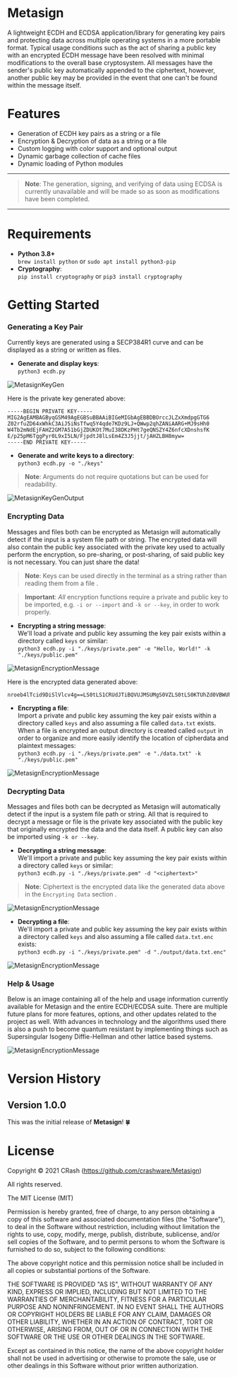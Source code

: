 # Metasign
A lightweight ECDH and ECDSA application/library for generating key pairs and protecting data across multiple operating systems in a more portable format. Typical usage conditions such as the act of sharing a public key with an encrypted ECDH message have been resolved with minimal modifications to the overall base cryptosystem. All messages have the sender's public key automatically appended to the ciphertext, however, another public key may be provided in the event that one can't be found within the message itself.

# Features
- Generation of ECDH key pairs as a string or a file
- Encryption & Decryption of data as a string or a file
- Custom logging with color support and optional output
- Dynamic garbage collection of cache files
- Dynamic loading of Python modules

___
> **Note**: The generation, signing, and verifying of data using ECDSA is currently unavailable and will be made so as soon as modifications have been completed.
___

# Requirements
- **Python 3.8+**  
`brew install python` or `sudo apt install python3-pip`
- **Cryptography**:  
`pip install cryptography` or `pip3 install cryptography` 

# Getting Started
### Generating a Key Pair
Currently keys are generated using a SECP384R1 curve and can be displayed as a string or written as files.

- **Generate and display keys**:  
`python3 ecdh.py`
  
![MetasignKeyGen](https://user-images.githubusercontent.com/90793958/134210025-b9680925-95f8-4efc-b3a3-748c0a36da6e.png)

Here is the private key generated above:
```
-----BEGIN PRIVATE KEY-----
MIG2AgEAMBAGByqGSM49AgEGBSuBBAAiBIGeMIGbAgEBBDBOrccJLZxXmdpgGTG6
Z02rfuZD64xWhkC3AiJ5iNsTfwq5Y4qde7KDz9LJ+QWwp2qhZANiAARG+MJ9sHh0
W4Tb2mNdEjFAHZ2GM7A51bGjZDUKOt7MuI38DKzPHt7geQNSZY4Z6nfcXDnshsfK
E/p25pM6TggPyr0L9xI5LN/FjpdtJ8lLsEm4Z3J5jjt/jAHZLBH8myw=
-----END PRIVATE KEY-----
```

- **Generate and write keys to a directory**:  
`python3 ecdh.py -o "./keys"`
> **Note**: Arguments do not require quotations but can be used for readability.

![MetasignKeyGenOutput](https://user-images.githubusercontent.com/90793958/134212117-da4d6c5e-2d8b-45ee-bac5-f74dadce029f.png)

### Encrypting Data
Messages and files both can be encrypted as Metasign will automatically detect if the input is a system file path or string. The encrypted data will also contain the public key associated with the private key used to actually perform the encryption, so pre-sharing, or post-sharing, of said public key is not necessary. You can just share the data!
> **Note**: Keys can be used directly in the terminal as a string rather than reading them from a file .  

> **Important**: *All* encryption functions require a private and public key to be imported, e.g. `-i or --import` and `-k or --key`, in order to work properly.

- **Encrypting a string message**:  
We'll load a private and public key assuming the key pair exists within a directory called `keys` or similar:
<br/>`python3 ecdh.py -i "./keys/private.pem" -e "Hello, World!" -k "./keys/public.pem"`  

![MetasignEncryptionMessage](https://user-images.githubusercontent.com/90793958/134219465-77423986-6812-4d84-86d5-e0cbccabef08.png)

Here is the encrypted data generated above:
```
nroeb4lTcid9DiSlVlcv4g==LS0tLS1CRUdJTiBQVUJMSUMgS0VZLS0tLS0KTUhZd0VBWUhLb1pJemowQ0FRWUZLNEVFQUNJRFlnQUVSdmpDZmJCNGRGdUUyOXBqWFJJeFFCMmRoak93T2RXeApvMlExQ2pyZXpMaU4vQXlzeng3ZTRIa0RVbVdPR2VwMzNGdzU3SWJIeWhQNmR1YVRPazRJRDhxOUMvY1NPU3pmCnhZNlhiU2ZKUzdCSnVHZHllWTQ3ZjR3QjJTd1IvSnNzCi0tLS0tRU5EIFBVQkxJQyBLRVktLS0tLQo=
```

- **Encrypting a file**:  
Import a private and public key assuming the key pair exists within a directory called `keys` and also assuming a file called `data.txt` exists. When a file is encrypted an output directory is created called `output` in order to organize and more easily identify the location of cipherdata and plaintext messages:
<br/>`python3 ecdh.py -i "./keys/private.pem" -e "./data.txt" -k "./keys/public.pem"`

![MetasignEncryptionMessage](https://user-images.githubusercontent.com/90793958/134219465-77423986-6812-4d84-86d5-e0cbccabef08.png)

### Decrypting Data
Messages and files both can be decrypted as Metasign will automatically detect if the input is a system file path or string. All that is required to decrypt a message or file is the private key associated with the public key that originally encrypted the data and the data itself. A public key can also be imported using `-k or --key`.

- **Decrypting a string message**:  
We'll import a private and public key assuming the key pair exists within a directory called `keys` or similar:
<br/>`python3 ecdh.py -i "./keys/private.pem" -d "<ciphertext>"`  
> **Note**: Ciphertext is the encrypted data like the generated data above in the `Encrypting Data` section .  

![MetasignEncryptionMessage](https://user-images.githubusercontent.com/90793958/134222422-d936c10a-affa-413f-98d3-37855e6a39ab.png)

- **Decrypting a file**:  
We'll import a private and public key assuming the key pair exists within a directory called `keys` and also assuming a file called `data.txt.enc` exists:
<br/>`python3 ecdh.py -i "./keys/private.pem" -d "./output/data.txt.enc"`

![MetasignEncryptionMessage](https://user-images.githubusercontent.com/90793958/134223656-9dbea47a-c459-47f2-8a73-eafeaf05c6b8.png)

### Help & Usage
Below is an image containing all of the help and usage information currently available for Metasign and the entire ECDH/ECDSA suite. There are multiple future plans for more features, options, and other updates related to the project as well. With advances in technology and the algorithms used there is also a push to become quantum resistant by implementing things such as Supersingular Isogeny Diffie-Hellman and other lattice based systems.

![MetasignEncryptionMessage](https://user-images.githubusercontent.com/90793958/134224835-0bfc65bd-7034-4a33-a4fc-b63231f0351f.png)

# Version History
## **Version 1.0.0**
This was the initial release of **Metasign**! 🍀

# License
Copyright © 2021 CRash (https://github.com/crashware/Metasign)

All rights reserved.

The MIT License (MIT)

Permission is hereby granted, free of charge, to any person obtaining a copy
of this software and associated documentation files (the "Software"), to deal
in the Software without restriction, including without limitation the rights
to use, copy, modify, merge, publish, distribute, sublicense, and/or sell
copies of the Software, and to permit persons to whom the Software is
furnished to do so, subject to the following conditions:

The above copyright notice and this permission notice shall be included in all
copies or substantial portions of the Software.

THE SOFTWARE IS PROVIDED "AS IS", WITHOUT WARRANTY OF ANY KIND, EXPRESS OR
IMPLIED, INCLUDING BUT NOT LIMITED TO THE WARRANTIES OF MERCHANTABILITY,
FITNESS FOR A PARTICULAR PURPOSE AND NONINFRINGEMENT. IN NO EVENT SHALL THE
AUTHORS OR COPYRIGHT HOLDERS BE LIABLE FOR ANY CLAIM, DAMAGES OR OTHER
LIABILITY, WHETHER IN AN ACTION OF CONTRACT, TORT OR OTHERWISE, ARISING FROM,
OUT OF OR IN CONNECTION WITH THE SOFTWARE OR THE USE OR OTHER DEALINGS IN
THE SOFTWARE.

Except as contained in this notice, the name of the above copyright holder
shall not be used in advertising or otherwise to promote the sale, use or
other dealings in this Software without prior written authorization.
